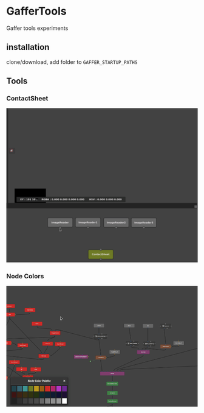 # GafferTools
Gaffer tools experiments

## installation
clone/download, add folder to  `GAFFER_STARTUP_PATHS`

## Tools

### ContactSheet
![Screenshot](images/ContactSheet.gif)

### Node Colors
![Screenshot](images/NodeColors.gif)
